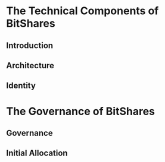 # The Technical Components of BitShares

## Introduction

## Architecture

## Identity

# The Governance of BitShares

## Governance

## Initial Allocation
